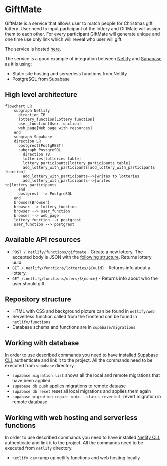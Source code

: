 # GiftMate

GiftMate is a service that allows user to match people for Christmas gift lottery. User need to input participant of the lottery and GiftMate will assign them to each other. For every participant GiftMate will generate unique and one time use only link which will reveal who user will gift.

The service is hosted [here](https://gitftmate.netlify.app/).

The service is a good example of integration between [Netlify](https://www.netlify.com/) and [Supabase](https://supabase.com/) as it is using:
* Static site hosting and serverless functions from Netlify
* PostgreSQL from Supabase

## High level architecture

```mermaid
flowchart LR
    subgraph Netlify
      direction TB
      lottery_function[Lottery function]
      user_function[User function]
      web_page[Web page with resources]
    end
    subgraph Supabase
    direction LR
      postgrest[PostgREST]
      subgraph PostgreSQL
        direction TB
        lotteries[lotteries table]
        lottery_participants[lottery_participants table]
        add_lottery_with_participants[add_lottery_with_participants function]
        add_lottery_with_participants-->|writes to|lotteries
        add_lottery_with_participants-->|writes to|lottery_participants
      end
      postgrest --> PostgreSQL
    end
    browser{Browser}
    browser --> lottery_function
    browser --> user_function
    browser --> web_page
    lottery_function --> postgrest
    user_function --> postgrest
```

## Available API resources

* `POST /.netlify/functions/giftmate` - Create a new lottery. The accepted body is JSON with the [following structure](https://github.com/pkafel/gift-mate/blob/main/netlify/functions/lotteries.ts#L12). Returns lottery uuid.
* `GET /.netlify/functions/lotteries/${uuid}` - Returns info about a lottery.
* `GET /.netlify/functions/users/${nonce}` - Returns info about who the user should gift.

## Repository structure

* HTML with CSS and background picture can be found in `netlify/web`
* Serverless function called from the frontend can be found in `netlify/functions`
* Database schema and functions are in `supabase/migrations`

## Working with database

In order to use described commands you need to have installed [Supabase CLI](https://supabase.com/docs/reference/cli/start), authenticate and link it to the project. All the commands need to be executed from `supabase` directory.

* `supabase migration list` shows all the local and remote migrations that have been applied
* `supabase db push` applies migrations to remote dataase
* `supabase db reset` reset all local migrations and applies them again
* `supabase migration repair <id> --status reverted ` revert migration in remote database

## Working with web hosting and serverless functions

In order to use described commands you need to have installed [Netlify CLI](https://docs.netlify.com/cli/get-started/), authenticate and link it to the project. All the commands need to be executed from `netlify` directory.

* `netlify dev` ramp up netlify functions and web hosting locally
